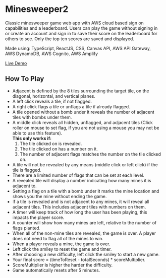 # Minesweeper2
Classic minesweeper game web app with AWS cloud based sign on capabilities and a leaderboard. Users can play the game without signing in or create an account and sign in to save their score on the leaderboard for others to see. Only the top ten scores are saved and displayed.

Made using: TypeScript, ReactJS, CSS, Canvas API, AWS API Gateway, AWS DynamoDB, AWS Cognito, AWS Amplify

[Live Demo](https://main.d2ysmtqiejbryk.amplifyapp.com/)
## How To Play

- Adjacent is defined by the 8 tiles surrounding the target tile, on the diagonal, horizontal, and vertical planes.
- A left click reveals a tile, if not flagged.
- A right click flags a tile or unflags a tile if already flagged.
- A tile opened without a bomb under it reveals the number of adjacent tiles with bombs under them.
- A middle click reveals all hidden, unflagged, and adjacent tiles (Click roller on mouse to set flag, if you are not using a mouse you may not be able to use this feature).  
  **This only works if:**
  1. The tile clicked on is revealed.
  2. The tile clicked on has a number on it.
  3. The number of adjacent flags matches the number on the tile clicked on.
- A tile will not be revealed by any means (middle click or left click) if the tile is flagged.
- There are a limited number of flags that can be set at each level.
- A revealed tile will display a number indicating how many mines it is adjacent to.
- Setting a flag on a tile with a bomb under it marks the mine location and shows you the mine without ending the game.
- If a tile is revealed and is not adjacent to any mines, it will reveal all adjacent tiles. This includes adjacent tiles with numbers on them.
- A timer will keep track of how long the user has been playing, this impacts the player score.
- A counter will show how many mines are left, relative to the number of flags planted.
- When all of the non-mine tiles are revealed, the game is over. A player does not need to flag all of the mines to win.
- When a player reveals a mine, the game is over.
- Left click the smiley to reset the game and timer.
- After choosing a new difficulty, left click the smiley to start a new game.
- Your final score = (timeToReset - totalSeconds) * scoreMultiplier.
- ScoreMultiplier is higher the harder the difficulty.
- Game automatically resets after 5 minutes.

